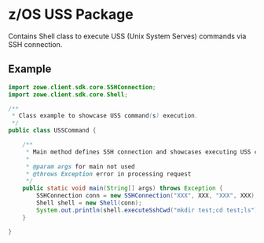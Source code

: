 # z/OS USS Package

Contains Shell class to execute USS (Unix System Serves) commands via SSH connection.

## Example

````java
import zowe.client.sdk.core.SSHConnection;
import zowe.client.sdk.core.Shell;

/**
 * Class example to showcase USS command(s) execution.
 */
public class USSCommand {

    /**
     * Main method defines SSH connection and showcases executing USS commands.
     *
     * @param args for main not used
     * @throws Exception error in processing request
     */
    public static void main(String[] args) throws Exception {
        SSHConnection conn = new SSHConnection("XXX", XXX, "XXX", XXX);
        Shell shell = new Shell(conn);
        System.out.println(shell.executeSshCwd("mkdir test;cd test;ls"));
    }

}
`````
